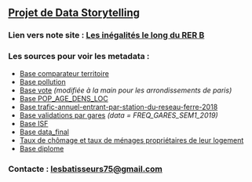 ## **[Projet de Data Storytelling](https://www.ensae.fr/courses/data-storytelling/)**

### **Lien vers note site** : [Les inégalités le long du RER B](https://graffpa.github.io/RERB.github.io/)  


### **Les sources pour voir les metadata :**
- [Base comparateur territoire](https://data.iledefrance.fr/explore/dataset/base-comparateur-de-territoires/table/)
- [Base pollution](https://www.data.gouv.fr/fr/datasets/indices-qualite-de-lair-citeair-journaliers-par-polluant-sur-lile-de-france-les-departements-les-communes-franciliennes-et-les-arrondissements-parisiens/#)
- [Base vote](https://www.data.gouv.fr/fr/datasets/election-presidentielle-des-23-avril-et-7-mai-2017-resultats-definitifs-du-2nd-tour-par-communes/)  *(modifiée à la main pour les arrondissements de paris)*
- [Base POP_AGE_DENS_LOC](https://data.iledefrance.fr/explore/dataset/metropole-densites-de-population-par-commune/information/) 
- [Base trafic-annuel-entrant-par-station-du-reseau-ferre-2018](https://dataratp.opendatasoft.com/explore/dataset/trafic-annuel-entrant-par-station-du-reseau-ferre-2018/export/)
- [Base validations par gares](https://data.iledefrance-mobilites.fr/explore/dataset/validations-sur-le-reseau-ferre-nombre-de-validations-par-jour-1er-sem/export/?refine.jour=2019&refine.jour=2019%2F01) *(data = FREQ_GARES_SEM1_2019)*
- [Base ISF](https://www.data.gouv.fr/fr/datasets/impot-de-solidarite-sur-la-fortune-impot-sur-la-fortune-immobiliere/)
- [Base data_final](https://www.data.gouv.fr/fr/datasets/election-presidentielle-des-23-avril-et-7-mai-2017-resultats-definitifs-du-2nd-tour-par-communes/)
- [Taux de chômage et taux de ménages propriétaires de leur logement](https://www.insee.fr/fr/statistiques/2521169#dictionnaire)
- [Base diplome](https://www.insee.fr/fr/statistiques/4171399?sommaire=4171407)

### **Contacte :**  lesbatisseurs75@gmail.com
